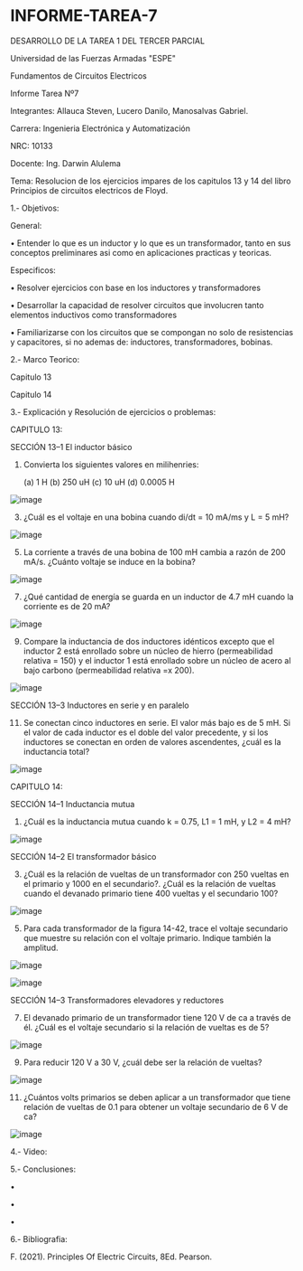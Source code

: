 # INFORME-TAREA-7
DESARROLLO DE LA TAREA 1 DEL TERCER PARCIAL

Universidad de las Fuerzas Armadas "ESPE"

Fundamentos de Circuitos Electricos

Informe Tarea Nº7

Integrantes: Allauca Steven, Lucero Danilo, Manosalvas Gabriel.

Carrera: Ingenieria  Electrónica y Automatización

NRC: 10133

Docente: Ing. Darwin Alulema

Tema: Resolucion de los ejercicios impares de los capitulos 13 y 14 del libro Principios de circuitos electricos de Floyd.

1.- Objetivos:

General:

• Entender lo que es un inductor y lo que es un transformador, tanto en sus conceptos preliminares asi como en aplicaciones practicas y teoricas. 

Especificos:

• Resolver ejercicios con base en los inductores y transformadores

• Desarrollar la capacidad de resolver circuitos que involucren tanto elementos inductivos como transformadores

• Familiarizarse con los circuitos que se compongan no solo de resistencias y capacitores, si no ademas de: inductores, transformadores, bobinas.


2.- Marco Teorico:

Capitulo 13


Capitulo 14



3.- Explicación y Resolución de ejercicios o problemas:

CAPITULO 13:

SECCIÓN 13–1 El inductor básico

1. Convierta los siguientes valores en milihenries:

   (a) 1 H        (b) 250 uH        (c) 10 uH          (d) 0.0005 H

![image](https://user-images.githubusercontent.com/93210648/152605245-a1470309-a1f4-4c32-98f7-82c7ca10ffdf.png)


3. ¿Cuál es el voltaje en una bobina cuando di/dt = 10 mA/ms y L = 5 mH?


![image](https://user-images.githubusercontent.com/93210648/152608117-57be0447-22d7-4efd-bf7f-67e5e9203458.png)


5. La corriente a través de una bobina de 100 mH cambia a razón de 200 mA/s. ¿Cuánto voltaje se induce en la bobina?

![image](https://user-images.githubusercontent.com/93210648/152611969-632e646f-9dd8-4b81-9ce9-627a0b572927.png)


7. ¿Qué cantidad de energía se guarda en un inductor de 4.7 mH cuando la corriente es de 20 mA?

![image](https://user-images.githubusercontent.com/93210648/152650334-92d119cd-f4b9-493a-b9e7-2c4d088fe293.png)

9. Compare la inductancia de dos inductores idénticos excepto que el inductor 2 está enrollado sobre un
núcleo de hierro (permeabilidad relativa = 150) y el inductor 1 está enrollado sobre un núcleo de acero
al bajo carbono (permeabilidad relativa =x 200).

![image](https://user-images.githubusercontent.com/93210648/152650949-5ac078b7-1be4-429b-8b22-74b785f387fe.png)

SECCIÓN 13–3 Inductores en serie y en paralelo

11. Se conectan cinco inductores en serie. El valor más bajo es de 5 mH. Si el valor de cada inductor es el doble del valor precedente, y si los inductores se conectan en orden de valores ascendentes, ¿cuál es la inductancia total?

![image](https://user-images.githubusercontent.com/93210648/152651675-8e334d63-8b53-41e1-9494-d2212984a650.png)



CAPITULO 14:

SECCIÓN 14–1 Inductancia mutua

1. ¿Cuál es la inductancia mutua cuando k = 0.75, L1 = 1 mH, y L2 = 4 mH?

![image](https://user-images.githubusercontent.com/93210648/152652374-4a1db1a5-ce8a-479d-bd33-a9d36cda883c.png)

SECCIÓN 14–2 El transformador básico

3. ¿Cuál es la relación de vueltas de un transformador con 250 vueltas en el primario y 1000 en el secundario?. ¿Cuál es la relación de vueltas cuando el devanado primario tiene 400 vueltas y el secundario 100?

![image](https://user-images.githubusercontent.com/93210648/152716499-6ce4eb73-ef2e-4f3e-abcf-2ffc3af18b04.png)

5. Para cada transformador de la figura 14-42, trace el voltaje secundario que muestre su relación con el voltaje primario. Indique también la amplitud.

![image](https://user-images.githubusercontent.com/93210648/152716847-4841648e-d6b7-4027-af4d-88d007b91ada.png)

![image](https://user-images.githubusercontent.com/93210648/152719965-9ee9410e-0c93-4d1b-8cd5-fffb21e1d4aa.png)

SECCIÓN 14–3 Transformadores elevadores y reductores

7. El devanado primario de un transformador tiene 120 V de ca a través de él. ¿Cuál es el voltaje secundario si la relación de vueltas es de 5?

![image](https://user-images.githubusercontent.com/93210648/152720338-e0a054d5-c351-45d9-a6cb-d9599ee7caae.png)

9. Para reducir 120 V a 30 V, ¿cuál debe ser la relación de vueltas?

![image](https://user-images.githubusercontent.com/93210648/152720805-836bbb09-9077-478f-879c-5e217d5116a0.png)

11. ¿Cuántos volts primarios se deben aplicar a un transformador que tiene relación de vueltas de 0.1 para obtener un voltaje secundario de 6 V de ca?

![image](https://user-images.githubusercontent.com/93210648/152721149-e6334e9f-0bd3-427f-9138-17ed38b4b491.png)



4.- Video:



5.- Conclusiones:

• 

• 

• 



6.- Bibliografia:

F. (2021). Principles Of Electric Circuits, 8Ed. Pearson.






